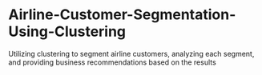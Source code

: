 # Airline-Customer-Segmentation-Using-Clustering
Utilizing clustering to segment airline customers, analyzing each segment, and providing business recommendations based on the results
